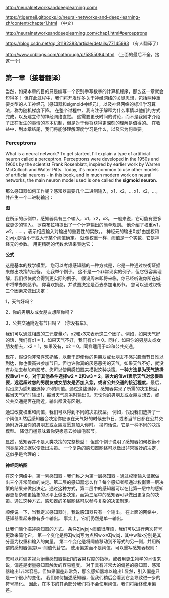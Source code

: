 http://neuralnetworksanddeeplearning.com/ 

https://tigerneil.gitbooks.io/neural-networks-and-deep-learning-zh/content/chapter1.html （中文）


http://neuralnetworksanddeeplearning.com/chap1.html#perceptrons

https://blog.csdn.net/qq_31192383/article/details/77145993 （有人翻译了）

http://www.cnblogs.com/pathrough/p/5855084.html （上面的最后不全，接这一个）

## 第一章（接着翻译）
当然，如果本章的目的只是编写一个识别手写数字的计算机程序，那么这一章就会短得多！ 但在此过程中，我们将开发许多关于神经网络的关键思想，包括两种重要类型的人工神经元（感知器和sigmoid神经元），以及神经网络的标准学习算法，称为随机梯度下降。 在整个过程中，我专注于解释为什么事情以他们的方式完成，以及建立你的神经网络直觉。 这需要更长时间的讨论，而不是我刚才介绍了正在发生的事情的基本机制，但是对于你将获得更深刻的理解是值得的。 在收益中，到本章结尾，我们将能够理解深度学习是什么，以及它为何重要。
### Perceptrons
What is a neural network? To get started, I'll explain a type of artificial neuron called a perceptron. Perceptrons were developed in the 1950s and 1960s by the scientist Frank Rosenblatt, inspired by earlier work by Warren McCulloch and Walter Pitts. Today, it's more common to use other models of artificial neurons - in this book, and in much modern work on neural networks, the main neuron model used is one called the **sigmoid neuron**.

那么感知器如何工作呢？感知器需要几个二进制输入，x1，x2，... x1，x2，...，并产生一个二进制输出：

**图**

在所示的示例中，感知器具有三个输入，x1，x2，x3。 一般来说，它可能有更多或更少的输入。 罗森布拉特提出了一个计算输出的简单规则。 他介绍了权重w1，w2，......，表示相应输入对输出的重要性的实数。。 神经元的输出0或1由加权和Σjwjxj是否小于或大于某个阈值确定。 就像权重一样，阈值是一个实数，它是神经元的参数。 用更精确的代数术语来表达它：

**公式**

这是基本的数学模型。 您可以考虑感知器的一种方式是，它是一种通过权衡证据来做出决策的设备。 让我举个例子。 这不是一个非常现实的例子，但它很容易理解，我们很快就会得到更实际的例子。 假设周末即将来临，你已经听说你所在城市将举办奶酪节。 你喜欢奶酪，并试图决定是否去参加电影节。 您可以通过权衡三个因素来做出决定：

1，天气好吗？

2，你的男朋友或女朋友想陪你吗？

3，公共交通附近有节日吗？ （你没有车）。

我们可以通过相应的二元变量x1，x2和x3来表示这三个因子。例如，如果天气好的话，我们有x1 = 1，如果天气不好，我们有x1 = 0。同样，如果你的男朋友或女朋友想去，x2 = 1，如果没有，x2 = 0。同样适用于x3和公共交通。

现在，假设你非常喜欢奶酪，以至于即使你的男朋友或女朋友不感兴趣而节日难以到达，你也很高兴参加节日。但也许你真的厌恶恶劣的天气，如果天气不好，就没有办法去参加电影节。您可以使用感知器来模拟这种决策。**一种方法是为天气选择权重w1 = 6，对于其他条件选择w2 = 2和w3 = 2。较大的值w1表示天气对您很重要，远远超过您的男朋友或女朋友是否加入您，或者公共交通的接近程度**。最后，假设您为感知器选择了5的阈值。通过这些选择，感知器实现了所需的决策模型，每当天气好时输出1，每当天气恶劣时输出0。无论你的男朋友或女朋友想去，或公共交通是否在附近，输出都没有区别。

通过改变权重和阈值，我们可以得到不同的决策模型。 例如，假设我们选择了一个阈值3.然后感知器会决定你应该在天气好的时候去节日，或者当节日都在公共交通附近并且你的男朋友或女朋友愿意加入你时。 换句话说，它是一种不同的决策模型。 降低门槛意味着你更愿意去参加电影节。

显然，感知器并不是人类决策的完整模型！ 但这个例子说明了感知器如何权衡不同类型的证据以便做出决策。 一个复杂的感知器网络可以做出非常微妙的决定，这似乎是合理的：

**神经网络图**

在这个网络中，第一列感知器 - 我们称之为第一层感知器 - 通过权衡输入证据做出三个非常简单的决定。第二层的感知器怎么样？每个感知者都通过权衡第一层决策的结果来做出决定。通过这种方式，第二层中的感知器可以在比第一层中的感知器更复杂和更抽象的水平上做出决定。而第三层中的感知器可以做出更复杂的决策。通过这种方式，感知器的多层网络可以参与复杂的决策制定。

顺便说一下，当我定义感知器时，我说感知器只有一个输出。 在上面的网络中，感知器看起来像有多个输出。 事实上，它们仍然是单一输出。

让我们简化描述感知器的方式。 条件Σjwjxj>阈值很麻烦，我们可以进行两次符号更改来简化它。 第一个变化是将Σjwjxj写为点积w⋅x≡Σjwjxj，其中w和x分别是其分量为权重和输入的向量。 第二个变化是将阈值移动到不等式的另一侧，并用所谓的感知器偏差b≡-阈值代替它。 使用偏差而不是阈值，可以重写感知器规则：

您可以将偏差视为衡量感知器输出1的容易程度的指标。或者用更生物学的术语来说，偏差是衡量感知器触发的容易程度。 对于具有非常大的偏差的感知器，感知器输出1非常容易。但如果偏差非常负，那么感知器难以输出1.显然，引入偏差只是一个很小的变化。 我们如何描述感知器，但我们稍后会看到它会导致进一步的符号简化。 因此，在本书的其余部分我们将不会使用阈值，我们将始终使用偏差。
